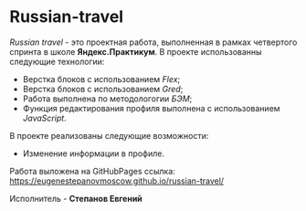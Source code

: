 # Russian-travel
*Russian travel* - это проектная работа, выполненная в рамках четвертого спринта в школе **Яндекс.Практикум**.
В проекте использованны следующие технологии:
* Верстка блоков с использованием *Flex*;
* Верстка блоков с использованием *Gred*;
* Работа выполнена по методологогии *БЭМ*;
* Функция редактирования профиля выполнена с использованием *JavaScript*.

В проекте реализованы следующие возможности:
* Изменение информации в профиле.

Работа выложена на GitHubPages
ссылка: https://eugenestepanovmoscow.github.io/russian-travel/

Исполнитель - **Степанов Евгений**
